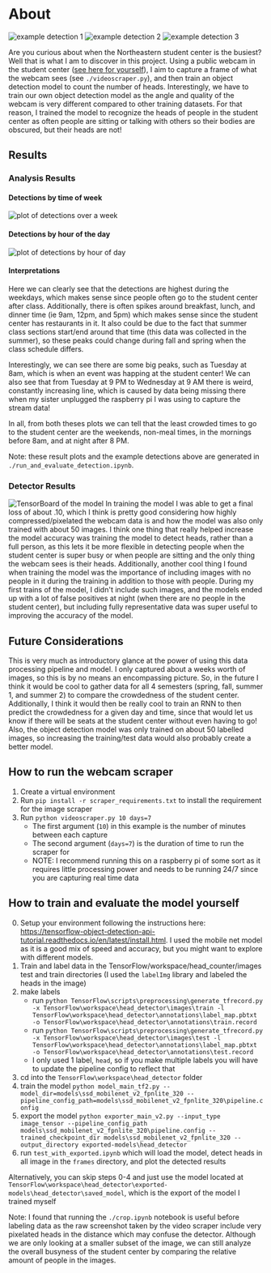 # About
![example detection 1](ExampleImages/example1.png) ![example detection 2](ExampleImages/example2.png) ![example detection 3](ExampleImages/example3.png)

Are you curious about when the Northeastern student center is the busiest? Well that is what I am to discover in this project. 
Using a public webcam in the student center ([see here for yourself](http://129.10.161.241/mjpg/video.mjpg)), I aim to capture a frame of what the webcam sees (see `./videoscraper.py`),
and then train an object detection model to count the number of heads. Interestingly, we have to train our own object detection model as the angle and quality of the
webcam is very different compared to other training datasets. For that reason, I trained the model to recognize the heads of people in the student center as often people are sitting or talking with others so their bodies are obscured, but their heads are not!

## Results
### Analysis Results
#### Detections by time of week
![plot of detections over a week](ExampleImages/wholeWeek.png)

#### Detections by hour of the day
![plot of detections by hour of day](ExampleImages/byHour.png)

#### Interpretations
Here we can clearly see that the detections are highest during the weekdays, which makes sense since people often go to the student center after class. Additionally, there is often spikes around breakfast, lunch, and dinner time (ie 9am, 12pm, and 5pm) which makes sense since the student center has restaurants in it. It also could be due to the fact that summer class sections start/end around that time (this data was collected in the summer), so these peaks could change during fall and spring when the class schedule differs.

Interestingly, we can see there are some big peaks, such as Tuesday at 8am, which is when an event was happing at the student center! We can also see that from Tuesday at 9 PM to Wednesday at 9 AM there is weird, constantly increasing line, which is caused by data being missing there when my sister unplugged the raspberry pi I was using to capture the stream data! 

In all, from both theses plots we can tell that the least crowded times to go to the student center are the weekends, non-meal times, in the mornings before 8am, and at night after 8 PM.

Note: these result plots and the example detections above are generated in `./run_and_evaluate_detection.ipynb`.

### Detector Results
![TensorBoard of the model](ExampleImages/modelTrainInfo.png)
In training the model I was able to get a final loss of about .10, which I think is pretty good considering how highly compressed/pixelated the webcam data is and how the model was also only trained with about 50 images. I think one thing that really helped increase the model accuracy was training the model to detect heads, rather than a full person, as this lets it be more flexible in detecting people when the student center is super busy or when people are sitting and the only thing the webcam sees is their heads. Additionally, another cool thing I found when training the model was the importance of including images with no people in it during the training in addition to those with people. During my first trains of the model, I didn't include such images, and the models ended up with a lot of false positives at night (when there are no people in the student center), but including fully representative data was super useful to improving the accuracy of the model.

## Future Considerations
This is very much as introductory glance at the power of using this data processing pipeline and model. I only captured about a weeks worth of images, so this is by no means an encompassing picture. So, in the future I think it would be cool to gather data for all 4 semesters (spring, fall, summer 1, and summer 2) to compare the crowdedness of the student center. Additionally, I think it would then be really cool to train an RNN to then predict the crowdedness for a given day and time, since that would let us know if there will be seats at the student center without even having to go! Also, the object detection model was only trained on about 50 labelled images, so increasing the training/test data would also probably create a better model.

## How to run the webcam scraper
1. Create a virtual environment
2. Run `pip install -r scraper_requirements.txt` to install the requirement for the image scraper
3. Run `python videoscraper.py 10 days=7`
    - The first argument (`10`) in this example is the number of minutes between each capture
    - The second argument (`days=7`) is the duration of time to run the scraper for
    - NOTE: I recommend running this on a raspberry pi of some sort as it requires little processing power and needs to be running 24/7 since you are capturing real time data

## How to train and evaluate the model yourself
0. Setup your environment following the instructions here: https://tensorflow-object-detection-api-tutorial.readthedocs.io/en/latest/install.html. I used the mobile net model as it is a good mix of speed and accuracy, but you might want to explore with different models.
1. Train and label data in the TensorFlow/workspace/head_counter/images test and train directories (I used the `labelImg` library and labeled the heads in the image)
2. make labels
    - run `python TensorFlow\scripts\preprocessing\generate_tfrecord.py -x TensorFlow\workspace\head_detector\images\train -l TensorFlow\workspace\head_detector\annotations\label_map.pbtxt -o TensorFlow\workspace\head_detector\annotations\train.record`
    - run `python TensorFlow\scripts\preprocessing\generate_tfrecord.py -x TensorFlow\workspace\head_detector\images\test -l TensorFlow\workspace\head_detector\annotations\label_map.pbtxt -o TensorFlow\workspace\head_detector\annotations\test.record`
    - I only used 1 label, `head`, so if you make multiple labels you will have to update the pipeline config to reflect that
3. cd into the `TensorFlow\workspace\head_detector` folder
3. train the model `python model_main_tf2.py --model_dir=models\ssd_mobilenet_v2_fpnlite_320 --pipeline_config_path=models\ssd_mobilenet_v2_fpnlite_320\pipeline.config`
4. export the model `python exporter_main_v2.py --input_type image_tensor --pipeline_config_path models\ssd_mobilenet_v2_fpnlite_320\pipeline.config --trained_checkpoint_dir models\ssd_mobilenet_v2_fpnlite_320 --output_directory exported-models\head_detector`
5. run `test_with_exported.ipynb` which will load the model, detect heads in all image in the `frames` directory, and plot the detected results

Alternatively, you can skip steps 0-4 and just use the model located at `TensorFlow\workspace\head_detector\exported-models\head_detector\saved_model`, which is the export of the model I trained myself

Note: I found that running the `./crop.ipynb` notebook is useful before labeling data as the raw screenshot taken by the video scraper include very pixelated heads in the distance which may confuse the detector. Although we are only looking at a smaller subset of the image, we can still analyze the overall busyness of the student center by comparing the relative amount of people in the images.

